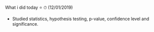 What i did today ⭐️ ⏱
(12/01/2019)
* Studied statistics, hypothesis testing, p-value, confidence level and significance.
